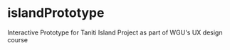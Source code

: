 # islandPrototype
Interactive Prototype for Taniti Island Project as part of WGU's UX design course
